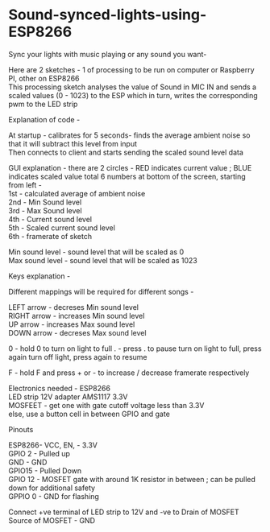 # Sound-synced-lights-using-ESP8266
Sync your lights with music playing or any sound you want-

Here are 2 sketches - 1 of processing to be run on computer or Raspberry PI, other on ESP8266  
This processing sketch analyses the value of Sound in MIC IN and sends a scaled values (0 - 1023) to the ESP which in turn, writes the corresponding pwm to the LED strip  

Explanation of code -   

At startup - calibrates for 5 seconds- finds the average ambient noise so that it will subtract this level from input  
Then connects to client and starts sending the scaled sound level data

GUI explanation - 
there are 2 circles - RED indicates current value ; BLUE indicates scaled value
total 6 numbers at bottom of the screen,  starting from left -  
1st - calculated average of ambient noise  
2nd - Min Sound level  
3rd - Max Sound level  
4th - Current sound level  
5th - Scaled current sound level  
6th - framerate of sketch  

Min sound level - sound level that will be scaled as 0  
Max sound level - sound level that will be scaled as 1023

Keys explanation - 

Different mappings will be required for different songs -  
  
LEFT arrow  - decreses  Min sound level  
RIGHT arrow - increases Min sound level  
UP arrow    - increases Max sound level  
DOWN arrow  - decreses  Max sound level  

0 - hold 0 to turn on light to full
. - press . to pause turn on light to full, press again turn off light, press again to resume  

F - hold F and press + or - to increase / decrease framerate respectively

Electronics needed -
ESP8266  
LED strip 
12V adapter
AMS1117 3.3V  
MOSFEET  - get one with gate cutoff voltage less than 3.3V  
else, use a button cell in between GPIO and gate

Pinouts  

ESP8266-
VCC, EN, - 3.3V  
GPIO 2   - Pulled up  
GND      - GND  
GPIO15   - Pulled Down  
GPIO 12  - MOSFET gate with around 1K resistor in between ; can be pulled down for additional safety  
GPPIO 0  - GND for flashing  

Connect +ve terminal of LED strip to 12V and -ve to Drain of MOSFET  
Source of MOSFET - GND
